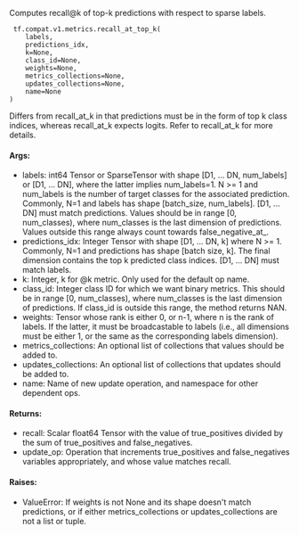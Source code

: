 Computes recall@k of top-k predictions with respect to sparse labels.

```
 tf.compat.v1.metrics.recall_at_top_k(
    labels,
    predictions_idx,
    k=None,
    class_id=None,
    weights=None,
    metrics_collections=None,
    updates_collections=None,
    name=None
)
```
Differs from recall_at_k in that predictions must be in the form of top k class indices, whereas recall_at_k expects logits. Refer to recall_at_k for more details.
#### Args:
- labels: int64 Tensor or SparseTensor with shape [D1, ... DN, num_labels] or [D1, ... DN], where the latter implies num_labels=1. N >= 1 and num_labels is the number of target classes for the associated prediction. Commonly, N=1 and labels has shape [batch_size, num_labels]. [D1, ... DN] must match predictions. Values should be in range [0, num_classes), where num_classes is the last dimension of predictions. Values outside this range always count towards false_negative_at_<k>.
- predictions_idx: Integer Tensor with shape [D1, ... DN, k] where N >= 1. Commonly, N=1 and predictions has shape [batch size, k]. The final dimension contains the top k predicted class indices. [D1, ... DN] must match labels.
- k: Integer, k for @k metric. Only used for the default op name.
- class_id: Integer class ID for which we want binary metrics. This should be in range [0, num_classes), where num_classes is the last dimension of predictions. If class_id is outside this range, the method returns NAN.
- weights: Tensor whose rank is either 0, or n-1, where n is the rank of labels. If the latter, it must be broadcastable to labels (i.e., all dimensions must be either 1, or the same as the corresponding labels dimension).
- metrics_collections: An optional list of collections that values should be added to.
- updates_collections: An optional list of collections that updates should be added to.
- name: Name of new update operation, and namespace for other dependent ops.
#### Returns:
- recall: Scalar float64 Tensor with the value of true_positives divided by the sum of true_positives and false_negatives.
- update_op: Operation that increments true_positives and false_negatives variables appropriately, and whose value matches recall.
#### Raises:
- ValueError: If weights is not None and its shape doesn't match predictions, or if either metrics_collections or updates_collections are not a list or tuple.
